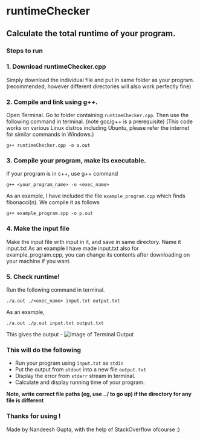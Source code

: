 # runtimeChecker
## Calculate the total runtime of your program.

### Steps to run

### 1. Download runtimeChecker.cpp
Simply download the individual file and put in same folder as your program. (recommended, however different directories will also work perfectly fine) 

### 2. Compile and link using g++.
Open Terminal. Go to folder containing `runtimeChecker.cpp`. Then use the following command in terminal. (note gcc/g++ is a prerequisite)
(This code works on various Linux distros including Ubuntu, please refer the internet for similar commands in Windows.)
```
g++ runtimeChecker.cpp -o a.out
```

### 3. Compile your program, make its executable.
If your program is in c++, use g++ command
```
g++ <your_program_name> -o <exec_name>
```
As an example, I have included the file `example_program.cpp` which finds fibonacci(n).
We compile it as follows
```
g++ example_program.cpp -o p.out
```

### 4. Make the input file
Make the input file with input in it, and save in same directory. Name it input.txt
As an example I have made input.txt also for example_program.cpp, you can change its contents after downloading on your machine if you want.

### 5. Check runtime!
Run the following command in terminal.
```
./a.out ./<exec_name> input.txt output.txt
```
As an example,
```
./a.out ./p.out input.txt output.txt
```
This gives the output -
![Image of Terminal Output](https://github.com/NandeeshG/runtimeChecker/example_image.png)


### This will do the following
- Run your program using `input.txt` as `stdin`
- Put the output from `stdout` into a new file `output.txt`
- Display the error from `stderr` stream in terminal.
- Calculate and display running time of your program.

**Note, write correct file paths (eg, use ../ to go up) if the directory for any file is different**

### Thanks for using !
Made by Nandeesh Gupta, with the help of StackOverflow ofcourse :)
